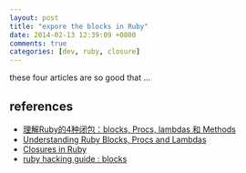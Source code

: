 ```yaml
---
layout: post
title: "expore the blocks in Ruby"
date: 2014-02-13 12:39:09 +0800
comments: true
categories: [dev, ruby, closure]
---
```


these four articles are so good that ...

references
----------
- [理解Ruby的4种闭包：blocks, Procs, lambdas 和 Methods](http://rubyer.me/blog/917/)
- [Understanding Ruby Blocks, Procs and Lambdas](http://www.robertsosinski.com/2008/12/21/understanding-ruby-blocks-procs-and-lambdas/)
- [Closures in Ruby](http://innig.net/software/ruby/closures-in-ruby)
- [ruby hacking guide : blocks](http://ruby-hacking-guide.github.io/iterator.html)
